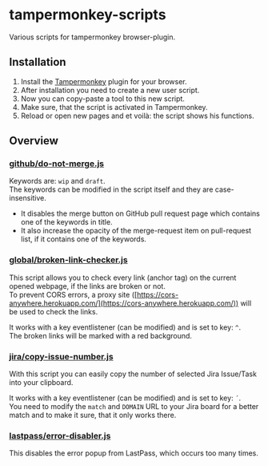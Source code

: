 # tampermonkey-scripts

Various scripts for tampermonkey browser-plugin.

## Installation

1. Install the [Tampermonkey](https://tampermonkey.net/) plugin for your browser.
2. After installation you need to create a new user script.
3. Now you can copy-paste a tool to this new script.
4. Make sure, that the script is activated in Tampermonkey.
5. Reload or open new pages and et voilà: the script shows his functions.

## Overview

### [github/do-not-merge.js](./github/do-not-merge.js)

Keywords are: `wip` and `draft`.  
The keywords can be modified in the script itself and they are case-insensitive.

- It disables the merge button on GitHub pull request page which contains one of the keywords in title.
- It also increase the opacity of the merge-request item on pull-request list, if it contains one of the keywords.

### [global/broken-link-checker.js](./global/broken-link-checker.js)

This script allows you to check every link (anchor tag) on the current opened webpage, if the links are broken or not.  
To prevent CORS errors, a proxy site ([https://cors-anywhere.herokuapp.com/](https://cors-anywhere.herokuapp.com/)) will be used to check the links.  

It works with a key eventlistener (can be modified) and is set to key: `^`.  
The broken links will be marked with a red background.

### [jira/copy-issue-number.js](./jira/copy-issue-number.js)

With this script you can easily copy the number of selected Jira Issue/Task into your clipboard.

It works with a key eventlistener (can be modified) and is set to key: `´`.  
You need to modify the `match` and `DOMAIN` URL to your Jira board for a better match and to make it sure, that it only works there.

### [lastpass/error-disabler.js](./lastpass/error-disabler.js)

This disables the error popup from LastPass, which occurs too many times.
